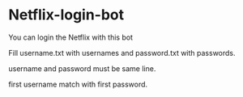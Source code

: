 # Netflix-login-bot
You can login the Netflix with this bot

Fill username.txt with usernames and password.txt with passwords. 

username and password must be same line. 

first username match with first password.

